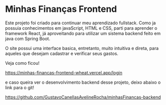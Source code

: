 # Minhas Finanças Frontend

Este projeto foi criado para continuar meu aprendizado fullstack. Como ja possuia conhecimentos em javaScript, HTML e CSS, parti para aprender o framework React, já aproveitando para utilizar um sistema backend feito em java com Spring Boot.

O site possui uma interface basica, entretanto, muito intuitiva e direta, para aqueles que desejam cadastrar e verificar seus gastos.

Veja como ficou!

https://minhas-financas-frontend-wheat.vercel.app/login

e caso queira ver o desenvolvimento backend desse projeto, deixo abaixo o link para o git!

https://github.com/GustavoCanellasAvelineRocha/minhasFinancas-backend
